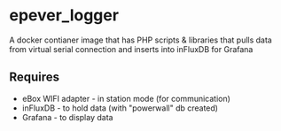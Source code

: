 # epever_logger

A docker contianer image that has PHP scripts & libraries that pulls data from virtual serial connection and inserts into inFluxDB for Grafana


Requires
-------
 
* eBox WIFI adapter - in station mode (for communication) 
* inFluxDB - to hold data (with "powerwall" db created)
* Grafana - to display data 

